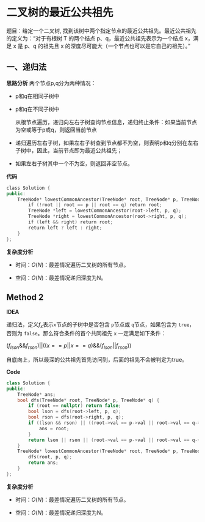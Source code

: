 # 二叉树的最近公共祖先

题目：给定一个二叉树, 找到该树中两个指定节点的最近公共祖先。最近公共祖先的定义为：“对于有根树 T 的两个结点 p、q，最近公共祖先表示为一个结点 x，满足 x 是 p、q 的祖先且 x 的深度尽可能大（一个节点也可以是它自己的祖先）。”



## 一、递归法

**思路分析** 两个节点p,q分为两种情况：

* p和q在相同子树中
* p和q在不同子树中

  从根节点遍历，递归向左右子树查询节点信息，递归终止条件：如果当前节点为空或等于p或q，则返回当前节点

* 递归遍历左右子树，如果左右子树查到节点都不为空，则表明p和q分别在左右子树中，因此，当前节点即为最近公共祖先；
* 如果左右子树其中一个不为空，则返回非空节点。



**代码**

```C++
class Solution {
public:
    TreeNode* lowestCommonAncestor(TreeNode* root, TreeNode* p, TreeNode* q) {
        if (!root || root == p || root == q) return root;
        TreeNode *left = lowestCommonAncestor(root->left, p, q);
        TreeNode *right = lowestCommonAncestor(root->right, p, q);
        if (left && right) return root;
        return left ? left : right;
    }
};
```



**复杂度分析**

* 时间：$O(N)$：最差情况遍历二叉树的所有节点。

* 空间：$O(N)$：最差情况递归深度为N。




## Method 2

**IDEA**

递归法，定义$f_x$表示`x`节点的子树中是否包含 `p`节点或 `q`节点，如果包含为 `true`，否则为 `false`。那么符合条件的首个共同祖先 `x` 一定满足如下条件：

$(f_{lson}\&\&f_{rson})||((x==p||x==q)\&\&(f_{lson}||f_{rson}))$

自底向上，所以最深的公共祖先首先访问到，后面的祖先不会被判定为true。

**Code**

```C++
class Solution {
public:
    TreeNode* ans;
    bool dfs(TreeNode* root, TreeNode* p, TreeNode* q) {
        if (root == nullptr) return false;
        bool lson = dfs(root->left, p, q);
        bool rson = dfs(root->right, p, q);
        if ((lson && rson) || ((root->val == p->val || root->val == q->val) && (lson || rson))) {
            ans = root;
        } 
        return lson || rson || (root->val == p->val || root->val == q->val);
    }
    TreeNode* lowestCommonAncestor(TreeNode* root, TreeNode* p, TreeNode* q) {
        dfs(root, p, q);
        return ans;
    }
};
```

**复杂度分析**

* 时间：$O(N)$：最差情况遍历二叉树的所有节点。

* 空间：$O(N)$：最差情况递归深度为N。

